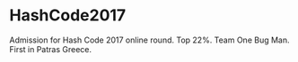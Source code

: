 # HashCode2017
Admission for Hash Code 2017 online round. Top 22%. Team One Bug Man. First in Patras Greece.
